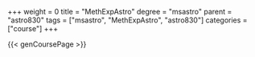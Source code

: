 +++
weight = 0
title = "MethExpAstro"
degree = "msastro"
parent = "astro830"
tags = ["msastro", "MethExpAstro", "astro830"]
categories = ["course"]
+++

{{< genCoursePage >}}
